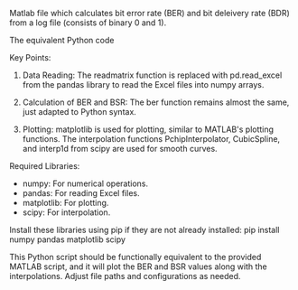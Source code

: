Matlab file which calculates bit error rate (BER) and bit deleivery rate (BDR) from a log file (consists of binary 0 and 1).
                                                                                   
                                                                                    
The equivalent Python code 

Key Points:
1. Data Reading: 
The readmatrix function is replaced with pd.read_excel from the pandas library to read the Excel files into numpy arrays.

2. Calculation of BER and BSR: 
The ber function remains almost the same, just adapted to Python syntax.

3. Plotting: 
matplotlib is used for plotting, similar to MATLAB's plotting functions. The interpolation functions PchipInterpolator, CubicSpline, and interp1d from scipy are used for smooth curves.
                                                                                    
Required Libraries:
* numpy: For numerical operations.
* pandas: For reading Excel files.
* matplotlib: For plotting.
* scipy: For interpolation.
  
Install these libraries using pip if they are not already installed:
                                         pip install numpy pandas matplotlib scipy

This Python script should be functionally equivalent to the provided MATLAB script, and it will plot the BER and BSR values along with the interpolations. 
Adjust file paths and configurations as needed.
